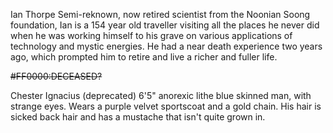 Ian Thorpe
Semi-reknown, now retired scientist from the Noonian Soong foundation, Ian is a 154 year old traveller visiting all the places he never did when he was working himself to his grave on various applications of technology and mystic energies.  He had a near death experience two years ago, which prompted him to retire and live a richer and fuller life.

~~#FF0000:DECEASED?~~

Chester Ignacius (deprecated)
6'5&quot; anorexic lithe blue skinned man, with strange eyes.  Wears a purple velvet sportscoat and a gold chain.  His hair is sicked back hair and has a mustache that isn't quite grown in.

